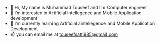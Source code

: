 - 👋 Hi, My name is Muhammad Touseef and I’m Computer engineer
- 👀 I’m interested in Artificial Intellegence and Mobile Application development
- 🌱 I’m currently learning Artificial aintellegence and Mobile Application Development
- 📫 you can email me at touseefsatti985@gmail.com 

<!---
touseef367/touseef367 is a ✨ special ✨ repository because its `README.md` (this file) appears on your GitHub profile.
You can click the Preview link to take a look at your changes.
--->
